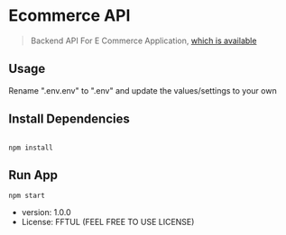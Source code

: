 # Ecommerce API

> Backend API For E Commerce Application, [which is available](https://github.com/sandeepDevJs/ecommerceProject)

## Usage

Rename ".env.env" to ".env" and update the values/settings to your own

## Install Dependencies

```

npm install

```

## Run App

```
npm start

```

- version: 1.0.0
- License: FFTUL (FEEL FREE TO USE LICENSE)
